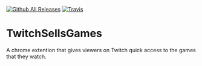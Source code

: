 [![Github All Releases](https://img.shields.io/github/downloads/icefalcn/TwitchSellsGames/total.svg)]()
[![Travis](https://img.shields.io/travis/icefalcn/TwitchSellsGames.svg)]()

# TwitchSellsGames

A chrome extention that gives viewers on Twitch quick access to the games that they watch.

